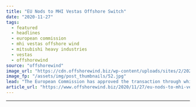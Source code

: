 ```yaml
---
title: "EU Nods to MHI Vestas Offshore Switch"
date: "2020-11-27"
tags: 
  - featured
  - headlines
  - european commission
  - mhi vestas offshore wind
  - mitsubishi heavy industries
  - vestas
  - offshorewind
source: "offshorewind"
image_url: "https://cdn.offshorewind.biz/wp-content/uploads/sites/2/2020/11/27165005/EU-Nods-to-MHI-Vestas-Offshore-Switch.jpg"
image_fp: "/assets/img/post_thumbnails/52.jpg"
lead: "The European Commission has approved the transaction through which Vestas will take full ownership"
article_url: "https://www.offshorewind.biz/2020/11/27/eu-nods-to-mhi-vestas-offshore-switch/"
---
```


---
